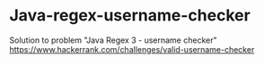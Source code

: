 # Java-regex-username-checker
Solution to problem "Java Regex 3 - username checker" https://www.hackerrank.com/challenges/valid-username-checker
